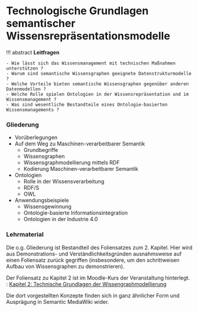 <!-- # Wie lässt sich das Wissensmanagement technisch unterstützen ? -->

# Technologische Grundlagen semantischer Wissensrepräsentationsmodelle

!!! abstract
    **Leitfragen**  

    - Wie lässt sich das Wissensmanagement mit technischen Maßnahmen unterstützen ?
    - Warum sind semantische Wissensgraphen geeignete Datenstrukturmodelle ?
    - Welche Vorteile bieten semantische Wissensgraphen gegenüber anderen Datenmodellen ?
    - Welche Rolle spielen Ontologien in der Wissensrepräsentation und im Wissensmanagement ?
    - Was sind wesentliche Bestandteile eines Ontologie-basierten Wissensmanagements ?


### Gliederung

- Vorüberlegungen
- Auf dem Weg zu Maschinen-verarbeitbarer Semantik
    - Grundbegriffe
    - Wissensgraphen
    - Wissensgraphmodellierung mittels RDF
    - Kodierung Maschinen-verarbeitbarer Semantik
- Ontologien
    - Rolle in der Wissensverarbeitung
    - RDF/S
    - OWL
- Anwendungsbeispiele
    - Wissensgewinnung
    - Ontologie-basierte Informationsintegration
    - Ontologien in der Industrie 4.0



### Lehrmaterial

<!-- - [Lektion 1: Was ist Wissen ?](wissen.md)
- [Lektion 2: Definitionen](definitions.md)
- [Lektion 3: Welche Rolle spielt der Mensch im Wissensmanagement ?](...) -->


Die o.g. Gliederung ist Bestandteil des Foliensatzes zum 2. Kapitel. Hier wird aus Demonstrations- und Verständlichkeitsgründen ausnahmsweise auf einen Foliensatz zurück gegriffen (insbesondere, um den schrittweisen Aufbau von Wissensgraphen zu demonstrieren).

Der Foliensatz zu Kapitel 2 ist im Moodle-Kurs der Veranstaltung hinterlegt. 
: [Kapitel 2: Technische Grundlagen der Wissengraphmodellierung](https://lernen.h-da.de/mod/resource/view.php?id=359550)

Die dort vorgestellten Konzepte finden sich in ganz ähnlicher Form und Ausprägung in Semantic MediaWiki wider.